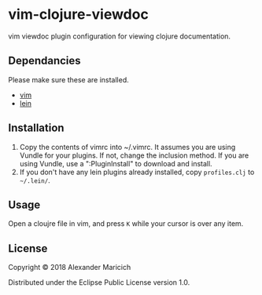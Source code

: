 # vim-clojure-viewdoc

vim viewdoc plugin configuration for viewing clojure documentation.

## Dependancies

Please make sure these are installed.
 - [vim](https://github.com/vim/vim)
 - [lein](https://github.com/technomancy/leiningen)

## Installation

1. Copy the contents of vimrc into ~/.vimrc. It assumes you are using Vundle
   for your plugins. If not, change the inclusion method. If you are using
   Vundle, use a ":PluginInstall" to download and install.
2. If you don't have any lein plugins already installed, copy `profiles.clj`
   to `~/.lein/`.

## Usage

Open a cloujre file in vim, and press `K` while your cursor is over any item.


## License

Copyright © 2018 Alexander Maricich

Distributed under the Eclipse Public License version 1.0.
